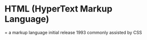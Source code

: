 # HTML (HyperText Markup Language)
= a markup language
initial release 1993
commonly assisted by CSS